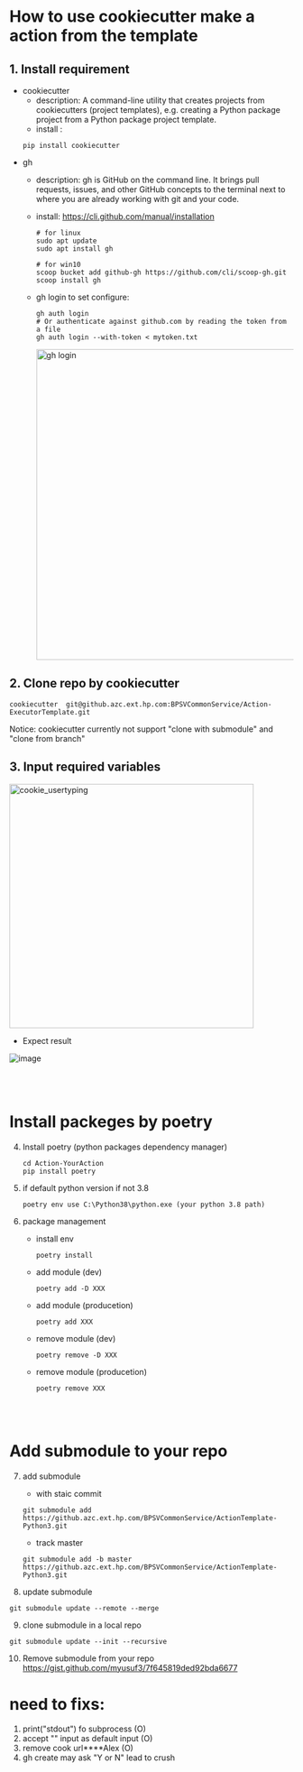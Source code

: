 # How to use cookiecutter make a action from the template



##  1. Install requirement
* cookiecutter
    * description: A command-line utility that creates projects from cookiecutters (project templates), e.g. creating a Python package project from a Python package project template.
    * install :
    ```
    pip install cookiecutter
    ```
* gh 
    * description: gh is GitHub on the command line. It brings pull requests, issues, and other GitHub concepts to the terminal next to where you are already working with git and your code.
    * install: https://cli.github.com/manual/installation
    
        ```
        # for linux 
        sudo apt update
        sudo apt install gh
        ```
        ```
        # for win10 
        scoop bucket add github-gh https://github.com/cli/scoop-gh.git
        scoop install gh
        ```
    * gh login to set configure:    

        ```
        gh auth login
        # Or authenticate against github.com by reading the token from a file
        gh auth login --with-token < mytoken.txt

        ```
        <img width="551" alt="gh login" src="https://media.github.azc.ext.hp.com/user/25873/files/f1ee01f4-5b45-47a0-b913-6316869c4e75">

 
## 2. Clone repo by cookiecutter
```
cookiecutter  git@github.azc.ext.hp.com:BPSVCommonService/Action-ExecutorTemplate.git
```
Notice: cookiecutter currently not support "clone with submodule" and "clone from branch"

## 3. Input required variables
<img width="433" alt="cookie_usertyping" src="https://media.github.azc.ext.hp.com/user/25873/files/eeb8a75b-ebd4-4992-bc2f-fe6b4888c800">

* Expect result

![image](https://media.github.azc.ext.hp.com/user/25873/files/7ba26cbc-2d96-4854-9b5d-2aca6bcfbd56)



<br/><br/>
# Install packeges by poetry
4. Install poetry (python packages dependency manager)
    ```
    cd Action-YourAction
    pip install poetry
    ```

5. if default python version if not 3.8
    ```
    poetry env use C:\Python38\python.exe (your python 3.8 path)
    ```
6. package management  

    - install env
        ```
        poetry install
        ```
    - add module (dev)
        ```
        poetry add -D XXX
        ``` 

    - add module (producetion)
        ```
        poetry add XXX
        ```
        
    - remove module (dev)
        ```
        poetry remove -D XXX
        ```

    - remove module (producetion)
        ```
        poetry remove XXX
        ``` 

<br/><br/>
# Add submodule to your repo


7. add submodule
    - with staic commit
    ```
    git submodule add https://github.azc.ext.hp.com/BPSVCommonService/ActionTemplate-Python3.git
    ```

    - track master
    ```
    git submodule add -b master https://github.azc.ext.hp.com/BPSVCommonService/ActionTemplate-Python3.git
    ```

8. update submodule
```
git submodule update --remote --merge
```

9. clone submodule in a local repo
```
git submodule update --init --recursive
```

10. Remove submodule from your repo
https://gist.github.com/myusuf3/7f645819ded92bda6677

# need to fixs:
1. print("stdout") fo subprocess (O)
2. accept "" input as default input (O)
3. remove cook url****Alex (O)
4. gh create may ask "Y or N" lead to crush
